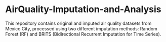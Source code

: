 # AirQuality-Imputation-and-Analysis
This repository contains original and imputed air quality datasets from Mexico City, processed using two different imputation methods: Random Forest (RF) and BRITS (Bidirectional Recurrent Imputation for Time Series).
